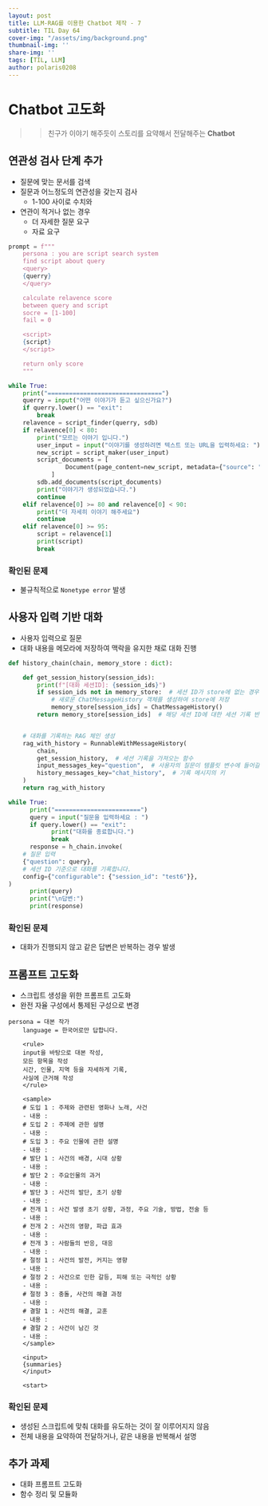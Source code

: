 ```yaml
---
layout: post
title: LLM-RAG를 이용한 Chatbot 제작 - 7
subtitle: TIL Day 64
cover-img: "/assets/img/background.png"
thumbnail-img: ''
share-img: ''
tags: [TIL, LLM]
author: polaris0208
---
```


# Chatbot 고도화
> >친구가 이야기 해주듯이 스토리를 요약해서 전달해주는 **Chatbot**

## 연관성 검사 단계 추가
- 질문에 맞는 문서를 검색
- 질문과 어느정도의 연관성을 갖는지 검사
  - 1-100 사이로 수치와
- 연관이 적거나 없는 경우
  - 더 자세한 질문 요구
  - 자료 요구

```py
prompt = f"""
    persona : you are script search system
    find script about query
    <query>
    {querry}
    </query>

    calculate relavence score
    between query and script
    socre = [1-100]
    fail = 0

    <script>
    {script}
    </script>

    return only score
    """
```

```py
while True:
    print("================================")
    querry = input("어떤 이야기가 듣고 싶으신가요?")
    if querry.lower() == "exit":
        break
    relavence = script_finder(querry, sdb)
    if relavence[0] < 80:
        print("모르는 이야기 입니다.")
        user_input = input("이야기를 생성하려면 텍스트 또는 URL을 입력하세요: ")
        new_script = script_maker(user_input)
        script_documents = [
                Document(page_content=new_script, metadata={"source": "script"}),
            ]
        sdb.add_documents(script_documents)
        print("이야기가 생성되었습니다.")
        continue
    elif relavence[0] >= 80 and relavence[0] < 90:
        print("더 자세히 이야기 해주세요")
        continue
    elif relavence[0] >= 95:
        script = relavence[1]
        print(script)
        break
```

### 확인된 문제
- 불규칙적으로 `Nonetype error` 발생

## 사용자 입력 기반 대화
- 사용자 입력으로 질문
- 대화 내용을 메모라에 저장하여 맥락을 유지한 채로 대화 진행

```py
def history_chain(chain, memory_store : dict):

    def get_session_history(session_ids):
        print(f"[대화 세션ID]: {session_ids}")
        if session_ids not in memory_store:  # 세션 ID가 store에 없는 경우
            # 새로운 ChatMessageHistory 객체를 생성하여 store에 저장
            memory_store[session_ids] = ChatMessageHistory()
        return memory_store[session_ids]  # 해당 세션 ID에 대한 세션 기록 반환


    # 대화를 기록하는 RAG 체인 생성
    rag_with_history = RunnableWithMessageHistory(
        chain,
        get_session_history,  # 세션 기록을 가져오는 함수
        input_messages_key="question",  # 사용자의 질문이 템플릿 변수에 들어갈 key
        history_messages_key="chat_history",  # 기록 메시지의 키
    )
    return rag_with_history
```

```py
while True:
      print("========================")
      query = input("질문을 입력하세요 : ")
      if query.lower() == "exit":
            print("대화를 종료합니다.")
            break
      response = h_chain.invoke(
    # 질문 입력
    {"question": query},
    # 세션 ID 기준으로 대화를 기록합니다.
    config={"configurable": {"session_id": "test6"}},
)
      print(query)
      print("\n답변:")
      print(response)  
```

### 확인된 문제
- 대화가 진행되지 않고 같은 답변은 반복하는 경우 발생

## 프롬프트 고도화
- 스크립트 생성을 위한 프롬프트 고도화
- 완전 자율 구성에서 통제된 구성으로 변경

```
persona = 대본 작가
    language = 한국어로만 답합니다.

    <rule>
    input을 바탕으로 대본 작성,
    모든 항목을 작성
    시간, 인물, 지역 등을 자세하게 기록,
    사실에 근거해 작성
    </rule>

    <sample>
    # 도입 1 : 주제와 관련된 영화나 노래, 사건
    - 내용 :
    # 도입 2 : 주제에 관한 설명
    - 내용 :
    # 도입 3 : 주요 인물에 관한 설명
    - 내용 :
    # 발단 1 : 사건의 배경, 시대 상황
    - 내용 :
    # 발단 2 : 주요인물의 과거
    - 내용 :
    # 발단 3 : 사건의 발단, 초기 상황
    - 내용 :
    # 전개 1 : 사건 발생 초기 상황, 과정, 주요 기술, 방법, 전술 등
    - 내용 :
    # 전개 2 : 사건의 영향, 파급 효과
    - 내용 :
    # 전개 3 : 사람들의 반응, 대응
    - 내용 :
    # 절정 1 : 사건의 발전, 커지는 영향
    - 내용 :
    # 절정 2 : 사건으로 인한 갈등, 피해 또는 극적인 상황
    - 내용 :
    # 절정 3 : 충돌, 사건의 해결 과정
    - 내용 :
    # 결말 1 : 사건의 해결, 교훈
    - 내용 :
    # 결말 2 : 사건이 남긴 것
    - 내용 :
    </sample>

    <input>
    {summaries}
    </input>

    <start>
```

### 확인된 문제
- 생성된 스크립트에 맞춰 대화를 유도하는 것이 잘 이루어지지 않음
- 전체 내용을 요약하여 전달하거나, 같은 내용을 반복해서 설명

## 추가 과제
- 대화 프롬프트 고도화
- 함수 정리 및 모듈화